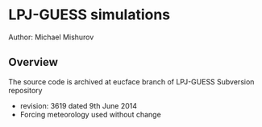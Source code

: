 # LPJ-GUESS simulations

Author:
Michael Mishurov

## Overview ##
The source code is archived at eucface branch of LPJ-GUESS Subversion repository
- revision: 3619 dated 9th June 2014
- Forcing meteorology used without change
